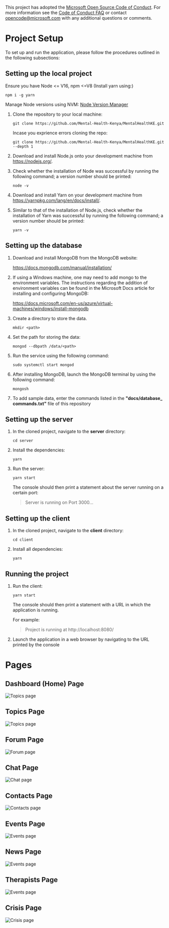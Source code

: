 This project has adopted the [Microsoft Open Source Code of Conduct](https://opensource.microsoft.com/codeofconduct/). For more information see the [Code of Conduct FAQ](https://opensource.microsoft.com/codeofconduct/faq/) or contact [opencode@microsoft.com](mailto:opencode@microsoft.com) with any additional questions or comments.

# Project Setup

To set up and run the application, please follow the procedures outlined in the following subsections:

## Setting up the local project

Ensure you have Node <= V16, npm <=V8 (Install yarn using:)

```
npm i -g yarn
```

Manage Node versions using NVM:
[Node Version Manager](https://github.com/nvm-sh/nvm)

1. Clone the repository to your local machine:

   ```
   git clone https://github.com/Mental-Health-Kenya/MentalHealthKE.git
   ```

   Incase you exprience errors cloning the repo:

   ```
   git clone https://github.com/Mental-Health-Kenya/MentalHealthKE.git --depth 1
   ```

2. Download and install Node.js onto your development machine from
   https://nodejs.org/.

3. Check whether the installation of Node was successful by running the following command; a version number should be printed:

   ```
   node -v
   ```

4. Download and install Yarn on your development machine from https://yarnpkg.com/lang/en/docs/install/.

5. Similar to that of the installation of Node.js, check whether the installation of Yarn was successful by running the following command; a version number should be printed:

   ```
   yarn -v
   ```

## Setting up the database

1.  Download and install MongoDB from the MongoDB website:

    https://docs.mongodb.com/manual/installation/

2.  If using a Windows machine, one may need to add mongo to the environment variables. The instructions regarding the addition of environment variables can be found in the Microsoft Docs article for installing and configuring MongoDB:

    https://docs.microsoft.com/en-us/azure/virtual-machines/windows/install-mongodb

3.  Create a directory to store the data.

    ```
    mkdir <path>
    ```

4.  Set the path for storing the data:

    ```
    mongod --dbpath /data/<path>
    ```

5.  Run the service using the following command:

    ```
    sudo systemctl start mongod
    ```

6.  After installing MongoDB, launch the MongoDB terminal by using the following command:

    ```
    mongosh
    ```

7.  To add sample data, enter the commands listed in the **"docs/database\_ commands.txt"** file of this repository

## Setting up the server

1.  In the cloned project, navigate to the **server** directory:

    ```
    cd server
    ```

2.  Install the dependencies:

    ```
    yarn
    ```

3.  Run the server:

    ```
    yarn start
    ```

    The console should then print a statement about the server running on a certain port:

    > Server is running on Port 3000...

## Setting up the client

1.  In the cloned project, navigate to the **client** directory:

    ```
    cd client
    ```

2.  Install all dependencies:

    ```
    yarn
    ```

## Running the project

1.  Run the client:

    ```
    yarn start
    ```

    The console should then print a statement with a URL in which the application is running.

    For example:

    > Project is running at http://localhost:8080/

2.  Launch the application in a web browser by navigating to the URL printed by the console

# Pages

## Dashboard (Home) Page

![Topics page](./docs/screenshots/dashboard.png)

## Topics Page

![Topics page](./docs/screenshots/topics.png)

## Forum Page

![Forum page](./docs/screenshots/forum.png)

## Chat Page

![Chat page](./docs/screenshots/chat.png)

## Contacts Page

![Contacts page](./docs/screenshots/contacts.png)

## Events Page

![Events page](./docs/screenshots/events.png)

## News Page

![Events page](./docs/screenshots/news.png)

## Therapists Page

![Events page](./docs/screenshots/therapists.png)

## Crisis Page

![Crisis page](./docs/screenshots/crisis.png)
